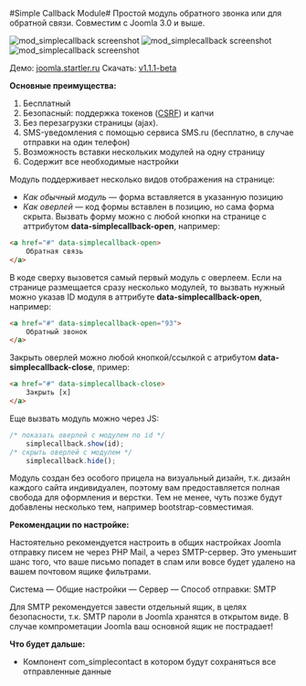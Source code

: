 #Simple Callback Module#
Простой модуль обратного звонка или для обратной связи. Совместим с Joomla 3.0 и выше.

![mod_simplecallback screenshot](http://joomla.startler.ru/images/screenshots/mod_simplecallback-1.png)
![mod_simplecallback screenshot](http://joomla.startler.ru/images/screenshots/mod_simplecallback-2.png)
![mod_simplecallback screenshot](http://joomla.startler.ru/images/screenshots/mod_simplecallback-3.png)

Демо: [joomla.startler.ru](http://joomla.startler.ru/)
Скачать: [v1.1.1-beta](https://github.com/birdkiwi/mod_simplecallback/releases/download/1.1.0-beta/mod_simplecallback-1.1.0.tar.gz)

**Основные преимущества:**

 1. Бесплатный
 2. Безопасный: поддержка токенов ([CSRF](https://docs.joomla.org/How_to_add_CSRF_anti-spoofing_to_forms))  и капчи
 3. Без перезагрузки страницы (ajax).
 4. SMS-уведомления с помощью сервиса SMS.ru (бесплатно, в случае отправки на один телефон)
 5. Возможность вставки нескольких модулей на одну страницу
 6. Содержит все необходимые настройки

Модуль поддерживает несколько видов отображения на странице:

 - *Как обычный модуль* —  форма вставляется в указанную позицию
 - *Как оверлей* — код формы вставлен в позицию, но сама форма скрыта. Вызвать
   форму можно с любой кнопки на странице с аттрибутом
   **data-simplecallback-open**, например:

```html
<a href="#" data-simplecallback-open>
    Обратная связь
</a>
```

В коде сверху вызовется самый первый модуль с оверлеем. Если на странице размещается сразу несколько модулей, то вызвать нужный можно указав ID модуля в аттрибуте **data-simplecallback-open**, например:

```html
<a href="#" data-simplecallback-open="93">
    Обратный звонок
</a>
```

Закрыть оверлей можно любой кнопкой/ссылкой с атрибутом **data-simplecallback-close**, пример:

```html
<a href="#" data-simplecallback-close>
    Закрыть [x]
</a>
```

Еще вызвать модуль можно через JS:

```javascript
/* показать оверлей с модулем по id */
    simplecallback.show(id); 
/* скрыть оверлей с модулем */
    simplecallback.hide(); 
```

Модуль создан без особого прицела на визуальный дизайн, т.к. дизайн каждого сайта индивидуален, поэтому вам предоставляется полная свобода для оформления и верстки. Тем не менее, чуть позже будут добавлены несколько тем, например bootstrap-совместимая.

**Рекомендации по настройке:**

Настоятельно рекомендуется настроить в общих настройках Joomla отправку писем не через PHP Mail, а через SMTP-сервер. Это уменьшит шанс того, что ваше письмо попадет в спам или вовсе будет удалено на вашем почтовом ящике фильтрами.
  
Система — Общие настройки — Сервер — Способ отправки: SMTP

Для SMTP рекомендуется завести отдельный ящик, в целях безопасности, т.к. SMTP пароли в Joomla хранятся в открытом виде. В случае компрометации Joomla ваш основной ящик не пострадает!


**Что будет дальше:**

 - Компонент com_simplecontact в котором будут сохраняться все
   отправленные данные
